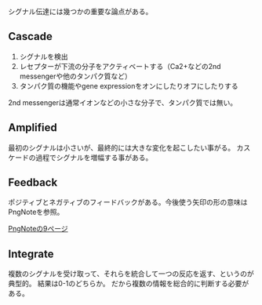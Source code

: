 シグナル伝達には幾つかの重要な論点がある。

## Cascade

1. シグナルを検出
2. レセプターが下流の分子をアクティベートする（Ca2+などの2nd messengerや他のタンパク質など）
3. タンパク質の機能やgene expressionをオンにしたりオフにしたりする

2nd messengerは通常イオンなどの小さな分子で、タンパク質では無い。

## Amplified

最初のシグナルは小さいが、最終的には大きな変化を起こしたい事がる。
カスケードの過程でシグナルを増幅する事がある。

## Feedback

ポジティブとネガティブのフィードバックがある。今後使う矢印の形の意味はPngNoteを参照。

[PngNoteの9ページ](https://karino2.github.io/ImageGallery/CellBiology706x.html#lg=1&slide=8)

## Integrate

複数のシグナルを受け取って、それらを統合して一つの反応を返す、というのが典型的。
結果は0-1のどちらか。
だから複数の情報を総合的に判断する必要がある。